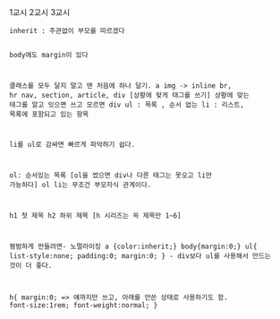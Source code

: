 <p>1교시
2교시
3교시</p>
<pre><code>inherit : 주관없이 부모를 따르겠다

body에도 margin이 있다

클래스를 모두 달지 말고 맨 처음에 하나 달기.
a img -&gt; inline
br, hr
nav, section, article, div 
[상황에 맞게 태그를 쓰기]
상황에 맞는 태그를 알고 잇으면 쓰고 모르면 div
ul : 목록 , 순서 없는
li : 리스트, 목록에 포함되고 있는 항목

li를 ul로 감싸면 빠르게 파악하기 쉽다.

ol: 순서있는 목록
[ol을 썼으면 div나 다른 태그는 못오고 li만 가능하다]
ol li는 무조건 부모자식 관계이다.

h1 첫 제목 h2 하위 제목 
[h 시리즈는 꼭 제목만 1~6]

평범하게 만들려면- 노멀라이징
a {color:inherit;}
body{margin:0;}
ul{    list-style:none;
    padding:0;
    margin:0;    } - div보다 ul를 사용해서 만드는 것이 더 좋다.

h{    margin:0;        =&gt;     얘까지만 쓰고, 아래를 안쓴 상태로 사용하기도 함.
      font-size:1rem;
      font-weight:normal;    }
</code></pre>